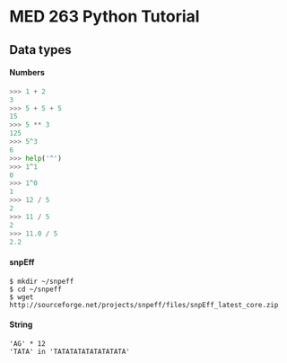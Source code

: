 # MED 263 Python Tutorial

## Data types

#### Numbers
```python
>>> 1 + 2
3
>>> 5 + 5 + 5
15
>>> 5 ** 3
125
>>> 5^3
6
>>> help('^')
>>> 1^1
0
>>> 1^0
1
>>> 12 / 5
2
>>> 11 / 5
2
>>> 11.0 / 5
2.2
```


#### snpEff
```Shell
$ mkdir ~/snpeff
$ cd ~/snpeff
$ wget http://sourceforge.net/projects/snpeff/files/snpEff_latest_core.zip
```


#### String
	'AG' * 12
	'TATA' in 'TATATATATATATATATA'